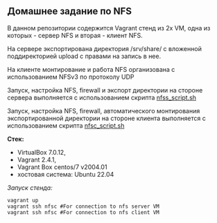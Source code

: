 Домашнее задание по NFS
-----------------------------------------
В данном репозитории содержится Vagrant стенд из 2х VM, одна из которых - сервер NFS и вторая - клиент NFS.

На сервере экспортирована директория /srv/share/ с вложенной поддиректорией upload с правами на запись в нее.

На клиенте  монтирование и работа NFS организована с использованием NFSv3 по протоколу UDP

Запуск, настройка NFS, firewall и экспорт директории на стороне сервера выполняется с использованием скрипта [nfss_script.sh](https://github.com/egorvshch/linux_pro_admin_course/blob/main/homework07/nfss_script.sh)

Запуск, настройка NFS, firewall, автоматического монтирования экспортированной директории на стороне клиента выполняется с использованием скрипта [nfsс_script.sh](https://github.com/egorvshch/linux_pro_admin_course/blob/main/homework07/nfsc_script.sh)


**Стек:**
- VirtualBox 7.0.12, 
- Vagrant 2.4.1, 
- Vagrant Box centos/7 v2004.01
- хостовая система: Ubuntu 22.04

*Запуск стенда:*

   ```
vagrant up
vagrant ssh nfsс #For connection to nfs server VM
vagrant ssh nfsс #For connection to nfs client VM
   ```
   
